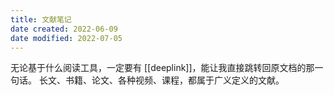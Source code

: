 ```yaml
---
title: 文献笔记
date created: 2022-06-09
date modified: 2022-07-05
---
```

无论基于什么阅读工具，一定要有 [[deeplink]]，能让我直接跳转回原文档的那一句话。
长文、书籍、论文、各种视频、课程，都属于广义定义的文献。
